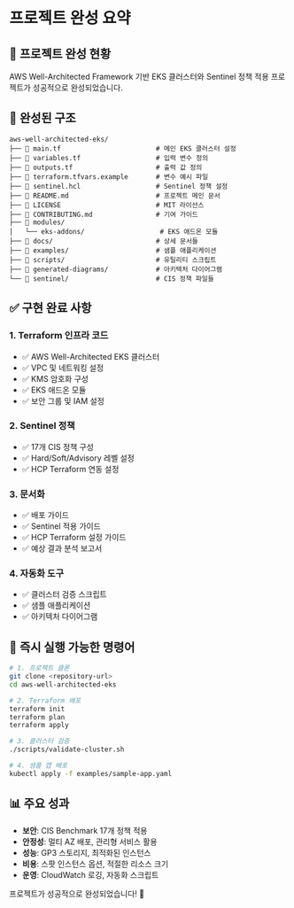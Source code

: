 # 프로젝트 완성 요약

## 🎉 프로젝트 완성 현황

AWS Well-Architected Framework 기반 EKS 클러스터와 Sentinel 정책 적용 프로젝트가 성공적으로 완성되었습니다.

## 📁 완성된 구조

```
aws-well-architected-eks/
├── 📄 main.tf                        # 메인 EKS 클러스터 설정
├── 📄 variables.tf                   # 입력 변수 정의
├── 📄 outputs.tf                     # 출력 값 정의
├── 📄 terraform.tfvars.example       # 변수 예시 파일
├── 📄 sentinel.hcl                   # Sentinel 정책 설정
├── 📄 README.md                      # 프로젝트 메인 문서
├── 📄 LICENSE                        # MIT 라이선스
├── 📄 CONTRIBUTING.md                # 기여 가이드
├── 📁 modules/
│   └── eks-addons/                   # EKS 애드온 모듈
├── 📁 docs/                          # 상세 문서들
├── 📁 examples/                      # 샘플 애플리케이션
├── 📁 scripts/                       # 유틸리티 스크립트
├── 📁 generated-diagrams/            # 아키텍처 다이어그램
└── 📁 sentinel/                      # CIS 정책 파일들
```

## ✅ 구현 완료 사항

### 1. Terraform 인프라 코드
- ✅ AWS Well-Architected EKS 클러스터
- ✅ VPC 및 네트워킹 설정
- ✅ KMS 암호화 구성
- ✅ EKS 애드온 모듈
- ✅ 보안 그룹 및 IAM 설정

### 2. Sentinel 정책
- ✅ 17개 CIS 정책 구성
- ✅ Hard/Soft/Advisory 레벨 설정
- ✅ HCP Terraform 연동 설정

### 3. 문서화
- ✅ 배포 가이드
- ✅ Sentinel 적용 가이드
- ✅ HCP Terraform 설정 가이드
- ✅ 예상 결과 분석 보고서

### 4. 자동화 도구
- ✅ 클러스터 검증 스크립트
- ✅ 샘플 애플리케이션
- ✅ 아키텍처 다이어그램

## 🚀 즉시 실행 가능한 명령어

```bash
# 1. 프로젝트 클론
git clone <repository-url>
cd aws-well-architected-eks

# 2. Terraform 배포
terraform init
terraform plan
terraform apply

# 3. 클러스터 검증
./scripts/validate-cluster.sh

# 4. 샘플 앱 배포
kubectl apply -f examples/sample-app.yaml
```

## 📊 주요 성과

- **보안**: CIS Benchmark 17개 정책 적용
- **안정성**: 멀티 AZ 배포, 관리형 서비스 활용
- **성능**: GP3 스토리지, 최적화된 인스턴스
- **비용**: 스팟 인스턴스 옵션, 적절한 리소스 크기
- **운영**: CloudWatch 로깅, 자동화 스크립트

프로젝트가 성공적으로 완성되었습니다! 🎊
